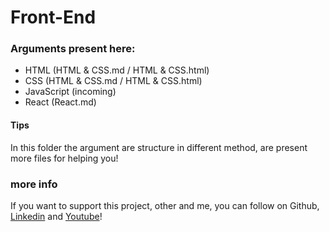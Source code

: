 # Front-End

### Arguments present here:
- HTML (HTML & CSS.md / HTML & CSS.html)
- CSS (HTML & CSS.md / HTML & CSS.html)
- JavaScript (incoming)
- React (React.md)

#### Tips
In this folder the argument are structure in different method, are present more files for helping you!

### more info
If you want to support this project, other and me, you can follow on Github, <a href='https://linkedin.com/in/marco-de-vincentiis-98299a217'>Linkedin</a> and <a href='https://youtube.com/@Marco.De.Vincentiis?si=u_7Niczm0fMgbv_a'>Youtube</a>!